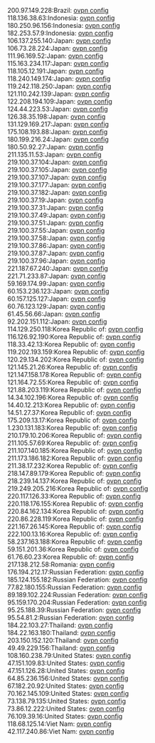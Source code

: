 200.97.149.228:Brazil: [ovpn config](vpn/200_97_149_228.ovpn)  
118.136.38.63:Indonesia: [ovpn config](vpn/118_136_38_63.ovpn)  
180.250.96.156:Indonesia: [ovpn config](vpn/180_250_96_156.ovpn)  
182.253.57.9:Indonesia: [ovpn config](vpn/182_253_57_9.ovpn)  
106.137.255.140:Japan: [ovpn config](vpn/106_137_255_140.ovpn)  
106.73.28.224:Japan: [ovpn config](vpn/106_73_28_224.ovpn)  
111.96.169.52:Japan: [ovpn config](vpn/111_96_169_52.ovpn)  
115.163.234.117:Japan: [ovpn config](vpn/115_163_234_117.ovpn)  
118.105.12.191:Japan: [ovpn config](vpn/118_105_12_191.ovpn)  
118.240.149.174:Japan: [ovpn config](vpn/118_240_149_174.ovpn)  
119.242.118.250:Japan: [ovpn config](vpn/119_242_118_250.ovpn)  
121.110.242.139:Japan: [ovpn config](vpn/121_110_242_139.ovpn)  
122.208.194.109:Japan: [ovpn config](vpn/122_208_194_109.ovpn)  
124.44.223.53:Japan: [ovpn config](vpn/124_44_223_53.ovpn)  
126.38.35.198:Japan: [ovpn config](vpn/126_38_35_198.ovpn)  
131.129.169.217:Japan: [ovpn config](vpn/131_129_169_217.ovpn)  
175.108.193.88:Japan: [ovpn config](vpn/175_108_193_88.ovpn)  
180.199.216.24:Japan: [ovpn config](vpn/180_199_216_24.ovpn)  
180.50.92.27:Japan: [ovpn config](vpn/180_50_92_27.ovpn)  
211.135.11.53:Japan: [ovpn config](vpn/211_135_11_53.ovpn)  
219.100.37.104:Japan: [ovpn config](vpn/219_100_37_104.ovpn)  
219.100.37.105:Japan: [ovpn config](vpn/219_100_37_105.ovpn)  
219.100.37.107:Japan: [ovpn config](vpn/219_100_37_107.ovpn)  
219.100.37.177:Japan: [ovpn config](vpn/219_100_37_177.ovpn)  
219.100.37.182:Japan: [ovpn config](vpn/219_100_37_182.ovpn)  
219.100.37.19:Japan: [ovpn config](vpn/219_100_37_19.ovpn)  
219.100.37.31:Japan: [ovpn config](vpn/219_100_37_31.ovpn)  
219.100.37.49:Japan: [ovpn config](vpn/219_100_37_49.ovpn)  
219.100.37.51:Japan: [ovpn config](vpn/219_100_37_51.ovpn)  
219.100.37.55:Japan: [ovpn config](vpn/219_100_37_55.ovpn)  
219.100.37.58:Japan: [ovpn config](vpn/219_100_37_58.ovpn)  
219.100.37.86:Japan: [ovpn config](vpn/219_100_37_86.ovpn)  
219.100.37.87:Japan: [ovpn config](vpn/219_100_37_87.ovpn)  
219.100.37.96:Japan: [ovpn config](vpn/219_100_37_96.ovpn)  
221.187.67.240:Japan: [ovpn config](vpn/221_187_67_240.ovpn)  
221.71.233.87:Japan: [ovpn config](vpn/221_71_233_87.ovpn)  
59.169.174.99:Japan: [ovpn config](vpn/59_169_174_99.ovpn)  
60.153.236.123:Japan: [ovpn config](vpn/60_153_236_123.ovpn)  
60.157.125.127:Japan: [ovpn config](vpn/60_157_125_127.ovpn)  
60.76.123.129:Japan: [ovpn config](vpn/60_76_123_129.ovpn)  
61.45.56.66:Japan: [ovpn config](vpn/61_45_56_66.ovpn)  
92.202.151.112:Japan: [ovpn config](vpn/92_202_151_112.ovpn)  
114.129.250.118:Korea Republic of: [ovpn config](vpn/114_129_250_118.ovpn)  
116.126.92.190:Korea Republic of: [ovpn config](vpn/116_126_92_190.ovpn)  
118.33.42.13:Korea Republic of: [ovpn config](vpn/118_33_42_13.ovpn)  
119.202.193.159:Korea Republic of: [ovpn config](vpn/119_202_193_159.ovpn)  
120.29.134.202:Korea Republic of: [ovpn config](vpn/120_29_134_202.ovpn)  
121.145.21.26:Korea Republic of: [ovpn config](vpn/121_145_21_26.ovpn)  
121.147.158.178:Korea Republic of: [ovpn config](vpn/121_147_158_178.ovpn)  
121.164.72.55:Korea Republic of: [ovpn config](vpn/121_164_72_55.ovpn)  
121.88.203.119:Korea Republic of: [ovpn config](vpn/121_88_203_119.ovpn)  
14.34.102.196:Korea Republic of: [ovpn config](vpn/14_34_102_196.ovpn)  
14.40.12.213:Korea Republic of: [ovpn config](vpn/14_40_12_213.ovpn)  
14.51.27.37:Korea Republic of: [ovpn config](vpn/14_51_27_37.ovpn)  
175.209.13.17:Korea Republic of: [ovpn config](vpn/175_209_13_17.ovpn)  
1.230.131.183:Korea Republic of: [ovpn config](vpn/1_230_131_183.ovpn)  
210.179.10.206:Korea Republic of: [ovpn config](vpn/210_179_10_206.ovpn)  
211.105.57.69:Korea Republic of: [ovpn config](vpn/211_105_57_69.ovpn)  
211.107.140.185:Korea Republic of: [ovpn config](vpn/211_107_140_185.ovpn)  
211.173.186.182:Korea Republic of: [ovpn config](vpn/211_173_186_182.ovpn)  
211.38.17.232:Korea Republic of: [ovpn config](vpn/211_38_17_232.ovpn)  
218.147.89.179:Korea Republic of: [ovpn config](vpn/218_147_89_179.ovpn)  
218.239.14.137:Korea Republic of: [ovpn config](vpn/218_239_14_137.ovpn)  
219.249.205.216:Korea Republic of: [ovpn config](vpn/219_249_205_216.ovpn)  
220.117.126.33:Korea Republic of: [ovpn config](vpn/220_117_126_33.ovpn)  
220.118.176.155:Korea Republic of: [ovpn config](vpn/220_118_176_155.ovpn)  
220.84.162.134:Korea Republic of: [ovpn config](vpn/220_84_162_134.ovpn)  
220.86.228.119:Korea Republic of: [ovpn config](vpn/220_86_228_119.ovpn)  
221.167.26.145:Korea Republic of: [ovpn config](vpn/221_167_26_145.ovpn)  
222.100.13.16:Korea Republic of: [ovpn config](vpn/222_100_13_16.ovpn)  
58.237.163.188:Korea Republic of: [ovpn config](vpn/58_237_163_188.ovpn)  
59.151.201.36:Korea Republic of: [ovpn config](vpn/59_151_201_36.ovpn)  
61.76.60.23:Korea Republic of: [ovpn config](vpn/61_76_60_23.ovpn)  
217.138.212.58:Romania: [ovpn config](vpn/217_138_212_58.ovpn)  
176.194.212.17:Russian Federation: [ovpn config](vpn/176_194_212_17.ovpn)  
185.124.155.182:Russian Federation: [ovpn config](vpn/185_124_155_182.ovpn)  
77.82.180.155:Russian Federation: [ovpn config](vpn/77_82_180_155.ovpn)  
89.189.102.224:Russian Federation: [ovpn config](vpn/89_189_102_224.ovpn)  
95.159.170.204:Russian Federation: [ovpn config](vpn/95_159_170_204.ovpn)  
95.25.188.39:Russian Federation: [ovpn config](vpn/95_25_188_39.ovpn)  
95.54.81.2:Russian Federation: [ovpn config](vpn/95_54_81_2.ovpn)  
184.22.103.27:Thailand: [ovpn config](vpn/184_22_103_27.ovpn)  
184.22.163.180:Thailand: [ovpn config](vpn/184_22_163_180.ovpn)  
203.150.152.120:Thailand: [ovpn config](vpn/203_150_152_120.ovpn)  
49.49.229.156:Thailand: [ovpn config](vpn/49_49_229_156.ovpn)  
108.160.238.79:United States: [ovpn config](vpn/108_160_238_79.ovpn)  
47.151.109.83:United States: [ovpn config](vpn/47_151_109_83.ovpn)  
47.151.126.28:United States: [ovpn config](vpn/47_151_126_28.ovpn)  
64.85.236.156:United States: [ovpn config](vpn/64_85_236_156.ovpn)  
67.182.20.92:United States: [ovpn config](vpn/67_182_20_92.ovpn)  
70.162.145.109:United States: [ovpn config](vpn/70_162_145_109.ovpn)  
73.138.79.135:United States: [ovpn config](vpn/73_138_79_135.ovpn)  
73.86.12.222:United States: [ovpn config](vpn/73_86_12_222.ovpn)  
76.109.39.16:United States: [ovpn config](vpn/76_109_39_16.ovpn)  
118.68.125.14:Viet Nam: [ovpn config](vpn/118_68_125_14.ovpn)  
42.117.240.86:Viet Nam: [ovpn config](vpn/42_117_240_86.ovpn)  
